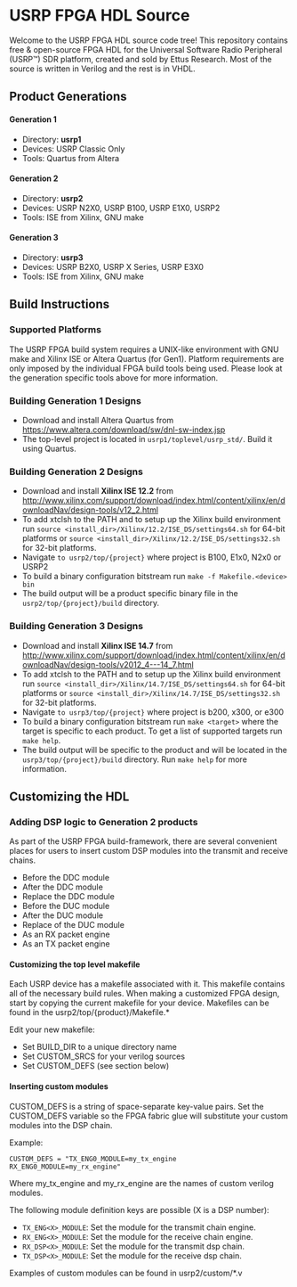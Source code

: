 USRP FPGA HDL Source
====================

Welcome to the USRP FPGA HDL source code tree! This repository contains
free & open-source FPGA HDL for the Universal Software Radio Peripheral
(USRP™) SDR platform, created and sold by Ettus Research. Most of
the source is written in Verilog and the rest is in VHDL.

## Product Generations

#### Generation 1

* Directory: __usrp1__
* Devices: USRP Classic Only
* Tools: Quartus from Altera

#### Generation 2

* Directory: __usrp2__
* Devices: USRP N2X0, USRP B100, USRP E1X0, USRP2
* Tools: ISE from Xilinx, GNU make

#### Generation 3

* Directory: __usrp3__
* Devices: USRP B2X0, USRP X Series, USRP E3X0
* Tools: ISE from Xilinx, GNU make

## Build Instructions

### Supported Platforms

The USRP FPGA build system requires a UNIX-like environment with GNU make and
Xilinx ISE or Altera Quartus (for Gen1). Platform requirements are only imposed
by the individual FPGA build tools being used. Please look at the generation specific
tools above for more information.

### Building Generation 1 Designs

* Download and install Altera Quartus from https://www.altera.com/download/sw/dnl-sw-index.jsp
* The top-level project is located in ``usrp1/toplevel/usrp_std/``. Build it using Quartus.

### Building Generation 2 Designs

* Download and install __Xilinx ISE 12.2__ from http://www.xilinx.com/support/download/index.html/content/xilinx/en/downloadNav/design-tools/v12_2.html
* To add xtclsh to the PATH and to setup up the Xilinx build environment run
  ``source <install_dir>/Xilinx/12.2/ISE_DS/settings64.sh`` for 64-bit platforms or
  ``source <install_dir>/Xilinx/12.2/ISE_DS/settings32.sh`` for 32-bit platforms.
* Navigate ``to usrp2/top/{project}`` where project is B100, E1x0, N2x0 or USRP2
* To build a binary configuration bitstream run ``make -f Makefile.<device> bin``
* The build output will be a product specific binary file in the ``usrp2/top/{project}/build``
  directory.

### Building Generation 3 Designs

* Download and install __Xilinx ISE 14.7__ from http://www.xilinx.com/support/download/index.html/content/xilinx/en/downloadNav/design-tools/v2012_4---14_7.html
* To add xtclsh to the PATH and to setup up the Xilinx build environment run
  ``source <install_dir>/Xilinx/14.7/ISE_DS/settings64.sh`` for 64-bit platforms or
  ``source <install_dir>/Xilinx/14.7/ISE_DS/settings32.sh`` for 32-bit platforms.
* Navigate ``to usrp3/top/{project}`` where project is b200, x300, or e300
* To build a binary configuration bitstream run ``make <target>``
  where the target is specific to each product. To get a list of supported targets run
  ``make help``.
* The build output will be specific to the product and will be located in the
  ``usrp3/top/{project}/build`` directory. Run ``make help`` for more information.

## Customizing the HDL

### Adding DSP logic to Generation 2 products

As part of the USRP FPGA build-framework, there are several convenient places
for users to insert custom DSP modules into the transmit and receive chains.

* Before the DDC module
* After the DDC module
* Replace the DDC module
* Before the DUC module
* After the DUC module
* Replace of the DUC module
* As an RX packet engine
* As an TX packet engine

#### Customizing the top level makefile

Each USRP device has a makefile associated with it. This makefile contains all
of the necessary build rules. When making a customized FPGA design, start by
copying the current makefile for your device. Makefiles can be found in the
usrp2/top/{product}/Makefile.*

Edit your new makefile:
* Set BUILD_DIR to a unique directory name
* Set CUSTOM_SRCS for your verilog sources
* Set CUSTOM_DEFS (see section below)

#### Inserting custom modules

CUSTOM_DEFS is a string of space-separate key-value pairs. Set the CUSTOM_DEFS
variable so the FPGA fabric glue will substitute your custom modules into the
DSP chain.

Example:
```
CUSTOM_DEFS = "TX_ENG0_MODULE=my_tx_engine RX_ENG0_MODULE=my_rx_engine"
```
Where my_tx_engine and my_rx_engine are the names of custom verilog modules.

The following module definition keys are possible (X is a DSP number):

* ``TX_ENG<X>_MODULE``: Set the module for the transmit chain engine.
* ``RX_ENG<X>_MODULE``: Set the module for the receive chain engine.
* ``RX_DSP<X>_MODULE``: Set the module for the transmit dsp chain.
* ``TX_DSP<X>_MODULE``: Set the module for the receive dsp chain.

Examples of custom modules can be found in usrp2/custom/*.v
